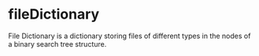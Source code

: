 # fileDictionary

File Dictionary is a dictionary storing files of different types in the nodes of a binary search tree structure.
